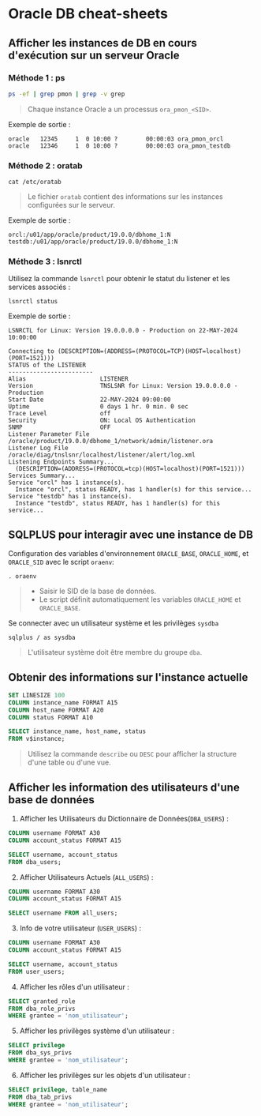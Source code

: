 # Oracle DB cheat-sheets

## Afficher les instances de DB en cours d'exécution sur un serveur Oracle
### Méthode 1 : ps

```bash
ps -ef | grep pmon | grep -v grep
```

> Chaque instance Oracle a un processus `ora_pmon_<SID>`.

Exemple de sortie :

```
oracle   12345     1  0 10:00 ?        00:00:03 ora_pmon_orcl
oracle   12346     1  0 10:00 ?        00:00:03 ora_pmon_testdb
```

### Méthode 2 : oratab

```shell
cat /etc/oratab
```

> Le fichier `oratab`  contient des informations sur les instances configurées sur le serveur.

Exemple de sortie :

```
orcl:/u01/app/oracle/product/19.0.0/dbhome_1:N
testdb:/u01/app/oracle/product/19.0.0/dbhome_1:N
```

### Méthode 3 : lsnrctl

Utilisez la commande `lsnrctl` pour obtenir le statut du listener et les services associés :

```shell
lsnrctl status
```

Exemple de sortie :

```
LSNRCTL for Linux: Version 19.0.0.0.0 - Production on 22-MAY-2024 10:00:00

Connecting to (DESCRIPTION=(ADDRESS=(PROTOCOL=TCP)(HOST=localhost)(PORT=1521)))
STATUS of the LISTENER
------------------------
Alias                     LISTENER
Version                   TNSLSNR for Linux: Version 19.0.0.0.0 - Production
Start Date                22-MAY-2024 09:00:00
Uptime                    0 days 1 hr. 0 min. 0 sec
Trace Level               off
Security                  ON: Local OS Authentication
SNMP                      OFF
Listener Parameter File   /oracle/product/19.0.0/dbhome_1/network/admin/listener.ora
Listener Log File         /oracle/diag/tnslsnr/localhost/listener/alert/log.xml
Listening Endpoints Summary...
  (DESCRIPTION=(ADDRESS=(PROTOCOL=tcp)(HOST=localhost)(PORT=1521)))
Services Summary...
Service "orcl" has 1 instance(s).
  Instance "orcl", status READY, has 1 handler(s) for this service...
Service "testdb" has 1 instance(s).
  Instance "testdb", status READY, has 1 handler(s) for this service...
```

## SQLPLUS pour interagir avec une instance de DB

Configuration des variables d'environnement `ORACLE_BASE`, `ORACLE_HOME`, et `ORACLE_SID` avec le script `oraenv`:

```shell
. oraenv
```

> - Saisir le SID de la base de données.
> - Le script définit automatiquement les variables `ORACLE_HOME` et `ORACLE_BASE`.

Se connecter avec un utilisateur système et les privilèges `sysdba`

```shell
sqlplus / as sysdba
```

> L'utilisateur système doit être membre du groupe `dba`.
## Obtenir des informations sur l'instance actuelle

```sql
SET LINESIZE 100
COLUMN instance_name FORMAT A15
COLUMN host_name FORMAT A20
COLUMN status FORMAT A10

SELECT instance_name, host_name, status
FROM v$instance;

```

>  Utilisez la commande `describe` ou `DESC` pour  afficher la structure d'une table ou d'une vue.

## Afficher les information des utilisateurs d'une base de données

1. Afficher les Utilisateurs du Dictionnaire de Données(`DBA_USERS`) :

```sql
COLUMN username FORMAT A30
COLUMN account_status FORMAT A15

SELECT username, account_status
FROM dba_users;
```

2. Afficher Utilisateurs Actuels (`ALL_USERS`) :

```sql
COLUMN username FORMAT A30
COLUMN account_status FORMAT A15

SELECT username FROM all_users;
```

3. Info de votre  utilisateur (`USER_USERS`) :

```sql
COLUMN username FORMAT A30
COLUMN account_status FORMAT A15

SELECT username, account_status
FROM user_users;
```

4. Afficher les rôles d'un utilisateur :

```sql
SELECT granted_role
FROM dba_role_privs
WHERE grantee = 'nom_utilisateur';
```

5. Afficher les privilèges système d'un utilisateur :

```sql
SELECT privilege
FROM dba_sys_privs
WHERE grantee = 'nom_utilisateur';
```

6. Afficher les privilèges sur les objets d'un utilisateur :

```sql
SELECT privilege, table_name
FROM dba_tab_privs
WHERE grantee = 'nom_utilisateur';
```

